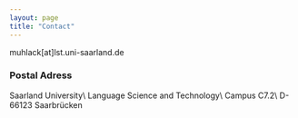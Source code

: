 ```yaml
---
layout: page
title: "Contact"
---
```


muhlack[at]lst.uni-saarland.de

### Postal Adress

Saarland University\\
Language Science and Technology\\
Campus C7.2\\
D-66123 Saarbrücken
